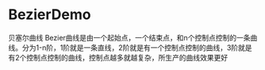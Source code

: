 # BezierDemo
贝塞尔曲线
Bezier曲线是由一个起始点，一个结束点，和n个控制点控制的一条曲线。分为1-n阶，1阶就是一条直线，2阶就是有一个控制点控制的曲线，3阶就是有2个控制点控制的曲线，控制点越多就越复杂，所生产的曲线效果更好

